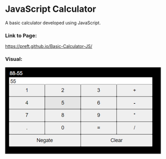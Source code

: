 # JavaScript Calculator

A basic calculator developed using JavaScript.

### Link to Page:
https://preft.github.io/Basic-Calculator-JS/

### Visual:
![](images/JavaScriptCalculatorExample.png)